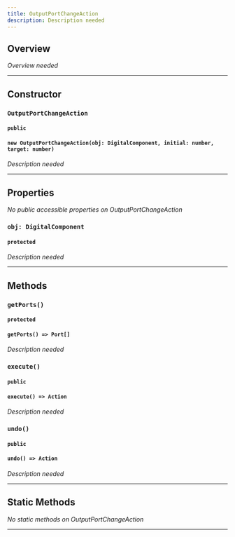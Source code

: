 ```yaml
---
title: OutputPortChangeAction
description: Description needed
---
```



## Overview
*Overview needed*

---


## Constructor

### `OutputPortChangeAction`
#### `public`
#### `new OutputPortChangeAction(obj: DigitalComponent, initial: number, target: number)`
*Description needed*

---


## Properties

*No public accessible properties on OutputPortChangeAction*

### `obj: DigitalComponent`
#### `protected`
*Description needed*

---


## Methods

### `getPorts()`
#### `protected`
#### `getPorts() => Port[]`
*Description needed*

### `execute()`
#### `public`
#### `execute() => Action`
*Description needed*

### `undo()`
#### `public`
#### `undo() => Action`
*Description needed*

---


## Static Methods

*No static methods on OutputPortChangeAction*

---
